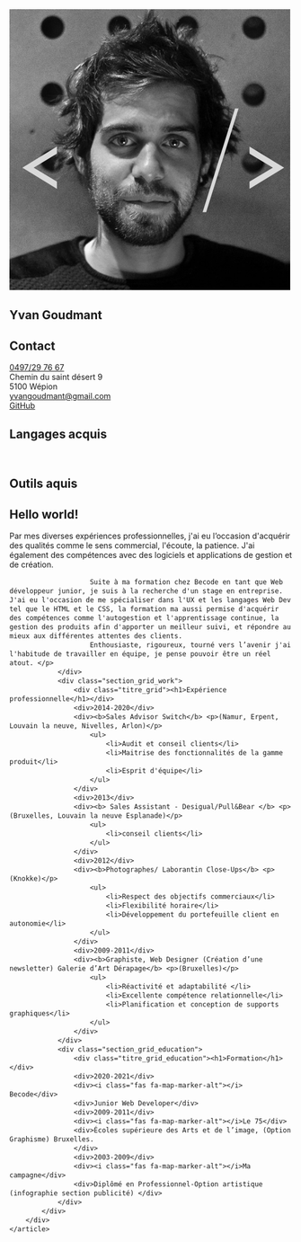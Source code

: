 <!DOCTYPE html>
<html lang="en"><head>
    <meta charset="UTF-8">
    <meta name="viewport" content="width=device-width, initial-scale=1.0">
    <title>CV_Yvan-Goudmany</title>
    <link rel="stylesheet" href="./assets/scss/style.css">
    <link rel="stylesheet" href="https://cdnjs.cloudflare.com/ajax/libs/font-awesome/5.14.0/css/all.min.css">
    <link href="https://fonts.googleapis.com/css2?family=Poiret+One&amp;family=Roboto&amp;display=swap" rel="stylesheet">
</head>
<page>
<body cz-shortcut-listen="true"><page>
    <aside>
        <div class="bandeau">
            <div class="photo">
                <img src="./assets/img/3.png" alt="Photo Id Yvan goudmant">
            </div>
            <div class="nom_fonction">
                <h1>Yvan Goudmant</h1>
                <p></p>
            </div>
        </div>
    </aside>
    <article>
        <div class="container_principal">
            <div class="flex_gauche">
                <div class="section_grid_contact">
                    <div class="titre_grid"><h1>Contact</h1></div>
                    <div><i class="fas fa-phone-alt"></i></div>
                    <div class="icone"><a id="link" href="tel:+32497 297 667">0497/29 76 67</a></div>
                    <div><i class="fas fa-map-marker-alt"></i></div>
                    <div class="icone">Chemin du saint désert 9<br> 5100 Wépion</div>
                    <div><i class="far fa-envelope"></i></div>
                    <div class="icone"><a id="link" href="mailto:yvangoudmant@gmail.com">yvangoudmant@gmail.com</a></div>
                    <div><i class="fab fa-github"></i></div>
                    <div class="icone"><a id="link" href="https://github.com/yvangoudmant/">GitHub</a></div>
                </div>
                <div class="section_grid">
                    <div class="titre_grid1"><h1>Langages acquis</h1>
                        <div>
                            <i class="fas fa-code"></i>
                            <i class="fab fa-html5"></i>
                            <i class="fab fa-css3-alt"></i>
                            <i class="fab fa-bootstrap"></i>
                            <i class="fab fa-js"></i>
                            <i class="fab fa-wordpress-simple"></i>
                            <i class="fab fa-php"></i>    
                        </div> 
                    </div>
                    <br>
                    <div class="titre_grid2"><h1>Outils aquis</h1>
                        <div>
                            <i class="fab fa-docker"></i>
                            <i class="fab fa-figma"></i>
                            <i class="fab fa-invision"></i>
                            <i class="fab fa-git"></i>
                            <i class="fab fa-github"></i>
                            <i class="fab fa-gitkraken"></i>
                        </div>
                    </div>
                </div>
            </div>
            <div class="flex_droit">
                <div>
                    <h1>Hello world!</h1>
                    <p>Par mes diverses expériences professionnelles, j'ai eu l’occasion d'acquérir des qualités comme le sens commercial, l'écoute, la patience. J'ai également des compétences avec des logiciels et applications de gestion et de création.

                        Suite à ma formation chez Becode en tant que Web développeur junior, je suis à la recherche d'un stage en entreprise. J'ai eu l'occasion de me spécialiser dans l'UX et les langages Web Dev tel que le HTML et le CSS, la formation ma aussi permise d'acquérir des compétences comme l'autogestion et l'apprentissage continue, la gestion des produits afin d'apporter un meilleur suivi, et répondre au mieux aux différentes attentes des clients.
                        Enthousiaste, rigoureux, tourné vers l’avenir j'ai l'habitude de travailler en équipe, je pense pouvoir être un réel atout. </p>
                </div>
                <div class="section_grid_work">
                    <div class="titre_grid"><h1>Expérience professionnelle</h1></div>
                    <div>2014-2020</div>
                    <div><b>Sales Advisor Switch</b> <p>(Namur, Erpent, Louvain la neuve, Nivelles, Arlon)</p>
                        <ul>
                            <li>Audit et conseil clients</li>
                            <li>Maitrise des fonctionnalités de la gamme produit</li>
                            <li>Esprit d'équipe</li>
                        </ul>
                    </div>
                    <div>2013</div>
                    <div><b> Sales Assistant - Desigual/Pull&Bear </b> <p>(Bruxelles, Louvain la neuve Esplanade)</p>
                        <ul>
                            <li>conseil clients</li>
                        </ul>
                    </div>
                    <div>2012</div>
                    <div><b>Photographes/ Laborantin Close-Ups</b> <p>(Knokke)</p>
                        <ul>
                            <li>Respect des objectifs commerciaux</li>
                            <li>Flexibilité horaire</li>
                            <li>Développement du portefeuille client en autonomie</li>
                        </ul>
                    </div>
                    <div>2009-2011</div>
                    <div><b>Graphiste, Web Designer (Création d’une newsletter) Galerie d’Art Dérapage</b> <p>(Bruxelles)</p>
                        <ul>
                            <li>Réactivité et adaptabilité </li>
                            <li>Excellente compétence relationnelle</li>
                            <li>Planification et conception de supports graphiques</li>
                        </ul>
                    </div>
                </div>
                <div class="section_grid_education">
                    <div class="titre_grid_education"><h1>Formation</h1></div>
                    <div>2020-2021</div>
                    <div><i class="fas fa-map-marker-alt"></i> Becode</div>
                    <div>Junior Web Developer</div>
                    <div>2009-2011</div>
                    <div><i class="fas fa-map-marker-alt"></i>Le 75</div>
                    <div>Écoles supérieure des Arts et de l’image, (Option Graphisme) Bruxelles.
                    </div>
                    <div>2003-2009</div>
                    <div><i class="fas fa-map-marker-alt"></i>Ma campagne</div>
                    <div>Diplômé en Professionnel-Option artistique (infographie section publicité) </div>
                </div>
            </div>
        </div>
    </article> 
</body>
</page>
</html>